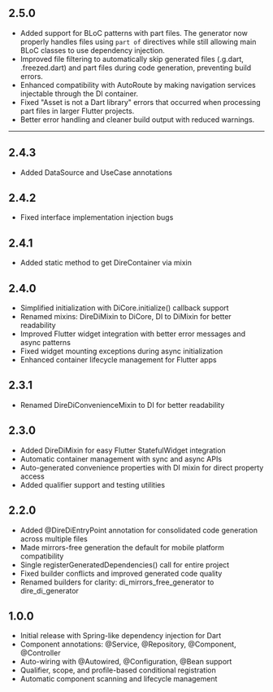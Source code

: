 ## 2.5.0

- Added support for BLoC patterns with part files. The generator now properly handles files using `part of` directives while still allowing main BLoC classes to use dependency injection.
- Improved file filtering to automatically skip generated files (.g.dart, .freezed.dart) and part files during code generation, preventing build errors.
- Enhanced compatibility with AutoRoute by making navigation services injectable through the DI container.
- Fixed "Asset is not a Dart library" errors that occurred when processing part files in larger Flutter projects.
- Better error handling and cleaner build output with reduced warnings.

---

## 2.4.3

- Added DataSource and UseCase annotations

## 2.4.2

- Fixed interface implementation injection bugs

## 2.4.1

- Added static method to get DireContainer via mixin

## 2.4.0

- Simplified initialization with DiCore.initialize() callback support
- Renamed mixins: DireDiMixin to DiCore, DI to DiMixin for better readability
- Improved Flutter widget integration with better error messages and async patterns
- Fixed widget mounting exceptions during async initialization
- Enhanced container lifecycle management for Flutter apps

## 2.3.1

- Renamed DireDiConvenienceMixin to DI for better readability

## 2.3.0

- Added DireDiMixin for easy Flutter StatefulWidget integration
- Automatic container management with sync and async APIs
- Auto-generated convenience properties with DI mixin for direct property access
- Added qualifier support and testing utilities

## 2.2.0

- Added @DireDiEntryPoint annotation for consolidated code generation across multiple files
- Made mirrors-free generation the default for mobile platform compatibility
- Single registerGeneratedDependencies() call for entire project
- Fixed builder conflicts and improved generated code quality
- Renamed builders for clarity: di_mirrors_free_generator to dire_di_generator

## 1.0.0

- Initial release with Spring-like dependency injection for Dart
- Component annotations: @Service, @Repository, @Component, @Controller
- Auto-wiring with @Autowired, @Configuration, @Bean support
- Qualifier, scope, and profile-based conditional registration
- Automatic component scanning and lifecycle management
